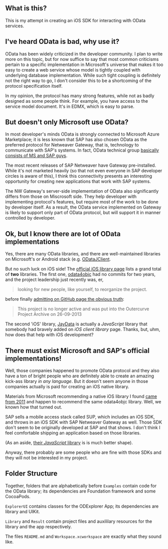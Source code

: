 What is this?
---

This is my attempt in creating an iOS SDK for interacting with OData services.


I've heard OData is bad, why use it?
---
OData has been widely criticized in the developer community. I plan to write more on this topic, but for now suffice to say that most common criticisms pertain to a specific implementation in Microsoft's universe that makes it too easy to create a web service whose model is tightly coupled with underlying database implementation. While such tight coupling is definitely not the right way to go, I don't consider this to be a shortcoming of the protocol specification itself.

In my opinion, the protocol has many strong features, while not as badly designed as some people think. For example, you have access to the service model document. It's in EDMX, which is easy to parse.


But doesn't only Microsoft use OData?
---

In most developer's minds OData is strongly connected to Microsoft Azure Marketplace; it is less known that SAP has also chosen OData as the preferred protocol for Netweaver Gateway, that is, technology to communicate with SAP's systems. In fact, OData technical group [basically consists of MS and SAP guys](https://www.oasis-open.org/committees/tc_home.php?wg_abbrev=odata#officers).

The most recent releases of SAP Netweaver have Gateway pre-installed. While it's not marketed heavily (so that not even everyone in SAP developer circles is aware of this), I think this connectivity presents an interesting opportunity for creating new applications that work with SAP systems.

The NW Gateway's server-side implementation of OData also significantly differs from those on Miscrosoft side. They help developer with implementing protocol's features, but require most of the work to be done by developer itself. As a result, the OData service implemented on Gateway is likely to support only part of OData protocol, but will support it in manner controlled by developer.

Ok, but I know there are lot of OData implementations
---

Yes, there are many OData libraries, and there are well-maintained libraries on Microsoft's or Android stack (e.g. [ODataJClient](https://github.com/MSOpenTech/ODataJClient).

But no such luck on iOS side! The [official iOS library page](http://www.odata.org/libraries/ios/) lists a grand total of **two** libraries. The first one, [odata4objc](http://odataobjc.codeplex.com/SourceControl/latest) had no commits for two years, and the project leadership just recently was, er,

> looking for new people, like yourself, to reorganize the project.

before finally [admitting on GitHub page the obvious truth](https://github.com/OData/odata4objc):

> This project is no longer active and was put into the Outercurve Project Archive on 26-09-2013

The second 'iOS' library, [JayData](http://jaydata.codeplex.com/releases/view/113789) is actually a *JavaScript* library that somebody had bravely added on *iOS client library* page. Thanks, but, uhm, how does that help with iOS development?

There must exist Microsoft and SAP's official implementations!
---
Well, those companies happened to promote OData protocol and they also have a ton of bright people who are definitely able to create an amazing kick-ass library *in any language*. But it doesn't seem anyone in those companies actually is paid for creating an iOS native library.

Materials from Microsoft recommending a native iOS library I found [came from 2011](http://msdn.microsoft.com/en-us/data/gg602479.aspx) and happen to recommend the same odata4objc library. Well, we known how that turned out.

SAP sells a mobile access stack called SUP, which includes an iOS SDK, and throws in an iOS SDK with SAP Netweaver Gateway as well. Those SDK don't seem to be originally developed at SAP and that shows. I don't think I feel comfortable shipping an application based on those libraries.

(As an aside, [their *JavaScript* library](https://sapui5.hana.ondemand.com/sdk/) is is much better shape).

Anyway, there probably are some people who are fine with those SDKs and they will not be interested in my project.

Folder Structure
---

Together, folders that are alphabetically before `Examples` contain code for the OData library; its dependencies are Foundation framework and some CocoaPods. 

`ExplorerUI` contains classes for the ODExplorer App; its dependencies are library and UIKit.

`Library` and `Result` contain project files and auxililary resources for the library and the app respectively.

The files `README.md` and `Workspace.xcworkspace` are exactly what they sound like.

